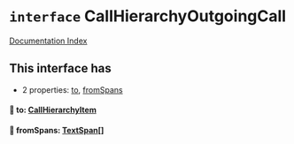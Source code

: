 # `interface` CallHierarchyOutgoingCall

[Documentation Index](../README.md)

## This interface has

- 2 properties:
[to](#-to-callhierarchyitem),
[fromSpans](#-fromspans-textspan)


#### 📄 to: [CallHierarchyItem](../interface.CallHierarchyItem/README.md)



#### 📄 fromSpans: [TextSpan](../interface.TextSpan/README.md)\[]



